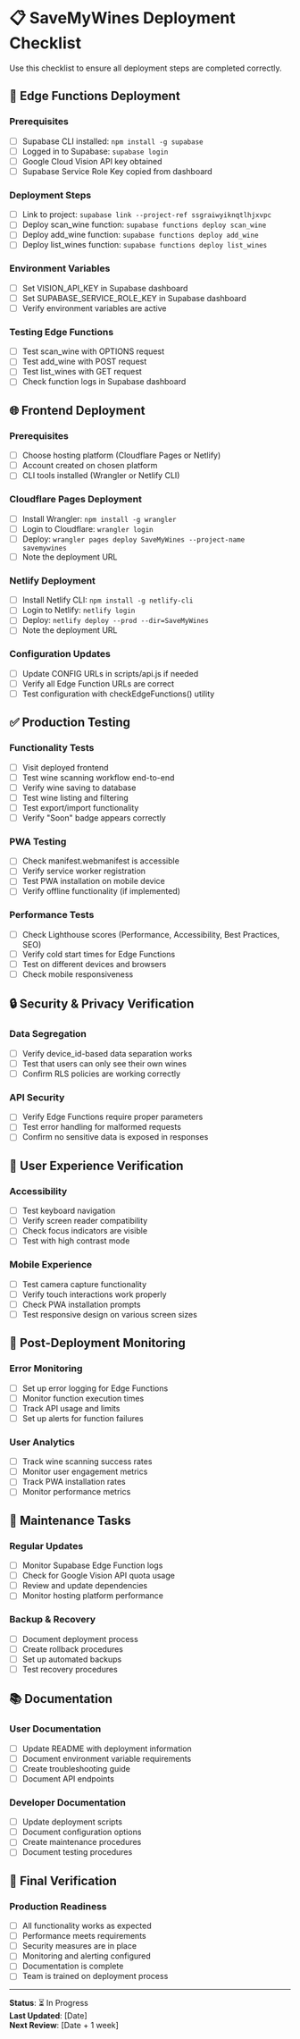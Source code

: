 # 📋 SaveMyWines Deployment Checklist

Use this checklist to ensure all deployment steps are completed correctly.

## 🔧 Edge Functions Deployment

### Prerequisites
- [ ] Supabase CLI installed: `npm install -g supabase`
- [ ] Logged in to Supabase: `supabase login`
- [ ] Google Cloud Vision API key obtained
- [ ] Supabase Service Role Key copied from dashboard

### Deployment Steps
- [ ] Link to project: `supabase link --project-ref ssgraiwyiknqtlhjxvpc`
- [ ] Deploy scan_wine function: `supabase functions deploy scan_wine`
- [ ] Deploy add_wine function: `supabase functions deploy add_wine`
- [ ] Deploy list_wines function: `supabase functions deploy list_wines`

### Environment Variables
- [ ] Set VISION_API_KEY in Supabase dashboard
- [ ] Set SUPABASE_SERVICE_ROLE_KEY in Supabase dashboard
- [ ] Verify environment variables are active

### Testing Edge Functions
- [ ] Test scan_wine with OPTIONS request
- [ ] Test add_wine with POST request
- [ ] Test list_wines with GET request
- [ ] Check function logs in Supabase dashboard

## 🌐 Frontend Deployment

### Prerequisites
- [ ] Choose hosting platform (Cloudflare Pages or Netlify)
- [ ] Account created on chosen platform
- [ ] CLI tools installed (Wrangler or Netlify CLI)

### Cloudflare Pages Deployment
- [ ] Install Wrangler: `npm install -g wrangler`
- [ ] Login to Cloudflare: `wrangler login`
- [ ] Deploy: `wrangler pages deploy SaveMyWines --project-name savemywines`
- [ ] Note the deployment URL

### Netlify Deployment
- [ ] Install Netlify CLI: `npm install -g netlify-cli`
- [ ] Login to Netlify: `netlify login`
- [ ] Deploy: `netlify deploy --prod --dir=SaveMyWines`
- [ ] Note the deployment URL

### Configuration Updates
- [ ] Update CONFIG URLs in scripts/api.js if needed
- [ ] Verify all Edge Function URLs are correct
- [ ] Test configuration with checkEdgeFunctions() utility

## ✅ Production Testing

### Functionality Tests
- [ ] Visit deployed frontend
- [ ] Test wine scanning workflow end-to-end
- [ ] Verify wine saving to database
- [ ] Test wine listing and filtering
- [ ] Test export/import functionality
- [ ] Verify "Soon" badge appears correctly

### PWA Testing
- [ ] Check manifest.webmanifest is accessible
- [ ] Verify service worker registration
- [ ] Test PWA installation on mobile device
- [ ] Verify offline functionality (if implemented)

### Performance Tests
- [ ] Check Lighthouse scores (Performance, Accessibility, Best Practices, SEO)
- [ ] Verify cold start times for Edge Functions
- [ ] Test on different devices and browsers
- [ ] Check mobile responsiveness

## 🔒 Security & Privacy Verification

### Data Segregation
- [ ] Verify device_id-based data separation works
- [ ] Test that users can only see their own wines
- [ ] Confirm RLS policies are working correctly

### API Security
- [ ] Verify Edge Functions require proper parameters
- [ ] Test error handling for malformed requests
- [ ] Confirm no sensitive data is exposed in responses

## 📱 User Experience Verification

### Accessibility
- [ ] Test keyboard navigation
- [ ] Verify screen reader compatibility
- [ ] Check focus indicators are visible
- [ ] Test with high contrast mode

### Mobile Experience
- [ ] Test camera capture functionality
- [ ] Verify touch interactions work properly
- [ ] Check PWA installation prompts
- [ ] Test responsive design on various screen sizes

## 🚨 Post-Deployment Monitoring

### Error Monitoring
- [ ] Set up error logging for Edge Functions
- [ ] Monitor function execution times
- [ ] Track API usage and limits
- [ ] Set up alerts for function failures

### User Analytics
- [ ] Track wine scanning success rates
- [ ] Monitor user engagement metrics
- [ ] Track PWA installation rates
- [ ] Monitor performance metrics

## 🔄 Maintenance Tasks

### Regular Updates
- [ ] Monitor Supabase Edge Function logs
- [ ] Check for Google Vision API quota usage
- [ ] Review and update dependencies
- [ ] Monitor hosting platform performance

### Backup & Recovery
- [ ] Document deployment process
- [ ] Create rollback procedures
- [ ] Set up automated backups
- [ ] Test recovery procedures

## 📚 Documentation

### User Documentation
- [ ] Update README with deployment information
- [ ] Document environment variable requirements
- [ ] Create troubleshooting guide
- [ ] Document API endpoints

### Developer Documentation
- [ ] Update deployment scripts
- [ ] Document configuration options
- [ ] Create maintenance procedures
- [ ] Document testing procedures

## 🎯 Final Verification

### Production Readiness
- [ ] All functionality works as expected
- [ ] Performance meets requirements
- [ ] Security measures are in place
- [ ] Monitoring and alerting configured
- [ ] Documentation is complete
- [ ] Team is trained on deployment process

---

**Status**: ⏳ In Progress  
**Last Updated**: [Date]  
**Next Review**: [Date + 1 week]
